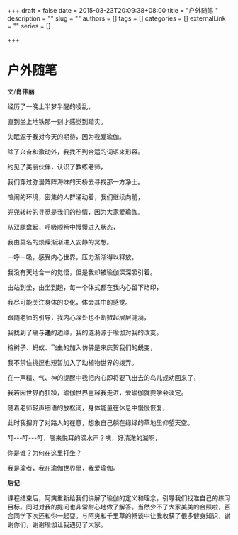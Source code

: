 +++
draft = false
date = 2015-03-23T20:09:38+08:00
title = "户外随笔 "
description = ""
slug = ""
authors = []
tags = []
categories = []
externalLink = ""
series = []

+++

# 户外随笔 

文/**肖伟丽**

经历了一晚上半梦半醒的凌乱，

直到坐上地铁那一刻才感觉到踏实。

失眠源于我对今天的期待，因为我爱瑜伽。

除了兴奋和激动外，我找不到合适的词语来形容。

约见了美丽伙伴，认识了教练老师，

我们穿过弥漫阵阵海味的天桥去寻找那一方净土。

喧闹的环境，密集的人群涌动着，我们继续向前，

兜兜转转的寻觅是我们的热情，因为大家爱瑜伽。

从双腿盘起，呼吸顺畅中慢慢进入状态，

我由莫名的烦躁渐渐进入安静的冥想。

一呼一吸，感受内心世界，压力渐渐得以释放，

我没有天地合一的觉悟，但是我却被瑜伽深深吸引着。

由站到坐，由坐到趟，每一个体式都在我内心留下烙印，

我尽可能关注身体的变化，体会其中的感觉。

跟随老师的引导，我内心深处也不断掀起层层涟漪，

我找到了痛与**通**的边缘，我的涟漪源于瑜伽对我的改变。

榕树子、蚂蚁、飞虫的加入仿佛是来庆贺我们的蜕变，

我不禁住挑逗也短暂加入了动植物世界的拨弄。

在一声精、气、神的提醒中我把内心即将要飞出去的鸟儿规劝回来了，

我若因世界而狂躁，瑜伽世界岂容我走进，爱瑜伽就要学会淡定。

随着老师轻声细语的放松词，身体能量在休息中慢慢恢复，

此时我摒弃了对路人的在意，想象自己躺在绿绿的草地里仰望天空。

叮---叮---叮，哪来悦耳的滴水声？咦，好清澈的湖啊，

你是谁？为何在这里打坐？

我是瑜者，我在瑜伽世界里，我爱瑜伽。

**后记:**

课程结束后，阿爽重新给我们讲解了瑜伽的定义和理念，引导我们找准自己的练习目标。同时对我的提问也非常耐心地做了解答。当然少不了大家美美的合照啦，百合同学下次还和你一起耍。与阿爽和千里草的畅谈中让我收获了很多健身知识，谢谢你们，谢谢瑜伽让我遇见了大家。
